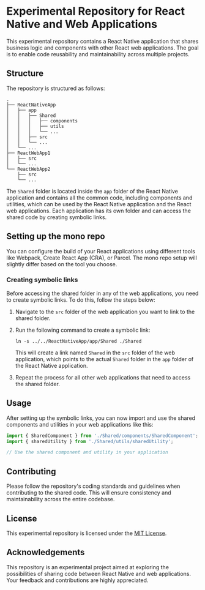 # Experimental Repository for React Native and Web Applications

This experimental repository contains a React Native application that shares business logic and components with other React web applications. The goal is to enable code reusability and maintainability across multiple projects.

## Structure

The repository is structured as follows:

```
.
├── ReactNativeApp
│   ├── app
│   │   ├── Shared
│   │   │   ├── components
│   │   │   ├── utils
│   │   │   └── ...
│   │   ├── src
│   │   └── ...
│   └── ...
├── ReactWebApp1
│   ├── src
│   └── ...
└── ReactWebApp2
    ├── src
    └── ...
```

The `Shared` folder is located inside the `app` folder of the React Native application and contains all the common code, including components and utilities, which can be used by the React Native application and the React web applications. Each application has its own folder and can access the shared code by creating symbolic links.

## Setting up the mono repo

You can configure the build of your React applications using different tools like Webpack, Create React App (CRA), or Parcel. The mono repo setup will slightly differ based on the tool you choose.

### Creating symbolic links

Before accessing the shared folder in any of the web applications, you need to create symbolic links. To do this, follow the steps below:

1. Navigate to the `src` folder of the web application you want to link to the shared folder.
2. Run the following command to create a symbolic link:

   ```
   ln -s ../../ReactNativeApp/app/Shared ./Shared
   ```

   This will create a link named `Shared` in the `src` folder of the web application, which points to the actual `Shared` folder in the `app` folder of the React Native application.

3. Repeat the process for all other web applications that need to access the shared folder.

## Usage

After setting up the symbolic links, you can now import and use the shared components and utilities in your web applications like this:

```javascript
import { SharedComponent } from './Shared/components/SharedComponent';
import { sharedUtility } from './Shared/utils/sharedUtility';

// Use the shared component and utility in your application
```

## Contributing

Please follow the repository's coding standards and guidelines when contributing to the shared code. This will ensure consistency and maintainability across the entire codebase.

## License

This experimental repository is licensed under the [MIT License](./LICENSE).

## Acknowledgements

This repository is an experimental project aimed at exploring the possibilities of sharing code between React Native and web applications. Your feedback and contributions are highly appreciated.